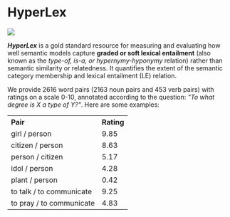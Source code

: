 <h1>HyperLex</h1>
  <div>
  <img class="resize" src="https://user-images.githubusercontent.com/21332532/66464553-884cee00-ea7f-11e9-806b-9573814d2591.png">   
  </div>
        <p><i><b>HyperLex</b></i> is a gold standard resource for measuring and evaluating how well semantic models capture <b>graded or soft lexical entailment</b> (also known as the <i>type-of, is-a, or hypernymy-hyponymy</i> relation) rather than semantic similarity or relatedness. It quantifies the extent of the semantic category membership and lexical entailment (LE) relation.</p>
        
<p>We provide 2616 word pairs (2163 noun pairs and 453 verb pairs) with ratings on a scale 0-10, annotated according to the question: <i>"To what degree is X a type of Y?"</i>. Here are some examples:</p>

<table width='25%'>
            <tr>
                <th align='left'>Pair</th>
                <th align='left'>Rating</th> 
            </tr>
            <tr>
                <td>girl / person</td>
                <td>9.85</td> 
            </tr>
            <tr>
                <td>citizen / person</td>
                <td>8.63</td> 
            </tr>
      <tr>
                <td>person / citizen</td>
                <td>5.17</td> 
            </tr>
            <tr>
                <td>idol / person</td>
                <td>4.28</td> 
            </tr>
      <tr>
                <td>plant / person</td>
                <td>0.42</td> 
            </tr>
      <tr>
                <td>to talk / to communicate</td>
                <td>9.25</td> 
            </tr>
      <tr>
                <td>to pray / to communicate</td>
                <td>4.83</td> 
            </tr>
        </table>
